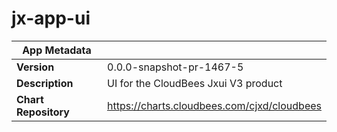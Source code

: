 # jx-app-ui

|App Metadata||
|---|---|
| **Version** | 0.0.0-snapshot-pr-1467-5 |
| **Description** | UI for the CloudBees Jxui V3 product |
| **Chart Repository** | https://charts.cloudbees.com/cjxd/cloudbees |
